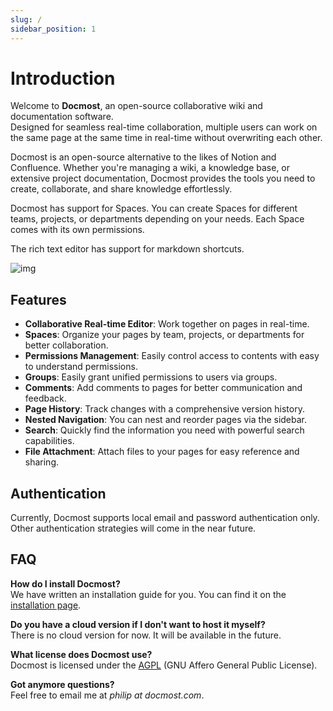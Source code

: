 ```yaml
---
slug: /
sidebar_position: 1
---
```


# Introduction

Welcome to **Docmost**, an open-source collaborative wiki and documentation software.  
Designed for seamless real-time collaboration, multiple users can work on the same page at the same time in real-time without overwriting each other.

Docmost is an open-source alternative to the likes of Notion and Confluence. Whether you're managing a wiki, a knowledge base, or extensive project documentation, Docmost provides the tools you need to create, collaborate, and share knowledge effortlessly.

Docmost has support for Spaces. You can create Spaces for different teams, projects, or departments depending on your needs. Each Space comes with its own permissions.

The rich text editor has support for markdown shortcuts.

![img](https://docmost.com/screenshots/home.png)

## Features

- **Collaborative Real-time Editor**: Work together on pages in real-time.
- **Spaces**: Organize your pages by team, projects, or departments for better collaboration.
- **Permissions Management**: Easily control access to contents with easy to understand permissions.
- **Groups**: Easily grant unified permissions to users via groups.
- **Comments**: Add comments to pages for better communication and feedback.
- **Page History**: Track changes with a comprehensive version history.
- **Nested Navigation**: You can nest and reorder pages via the sidebar.
- **Search**: Quickly find the information you need with powerful search capabilities.
- **File Attachment**: Attach files to your pages for easy reference and sharing.

## Authentication
Currently, Docmost supports local email and password authentication only. Other authentication strategies will come in the near future.

## FAQ
**How do I install Docmost?**  
We have written an installation guide for you. You can find it on the [installation page](./installation).

**Do you have a cloud version if I don't want to host it myself?**  
There is no cloud version for now. It will be available in the future.

**What license does Docmost use?**  
Docmost is licensed under the [AGPL](https://www.gnu.org/licenses/agpl-3.0.en.html) (GNU Affero General Public License). 

**Got anymore questions?**  
Feel free to email me at _philip at docmost.com_.
